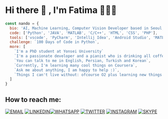 # Hi there 👋 , I'm Fatima 🧚🏻‍♀️

```js
const nando = {
  bio: 'AI, Machine Learning, Computer Vision Developer based in Seoul, South Korea',
  code: ['Python', 'JAVA', 'MATLAB', 'C/C++', 'HTML', 'CSS', 'PHP'],
  tools: ['vscode', 'PyCharm', 'Intellij Idea', 'Android Studio', 'MATLAB', 'Adobe Dreamweaver', 'Tensorflow', 'Keras', 'Pytorch' 'OpenCV', 'QT Designer'],
  challenge: `100 Days of Code in Python`,
  more: [
    `I'm a PhD student at Yonsei University` 
    `I'm a passionate developer and a pianist who is drinking all coffee in Seoul, Korea`,
    `You can talk to me in English, Persian, Turkish and Korean`,
    `Currently, I'm learning many cool things on Coursera`,
    `Ask me about anything, I am happy to help :)`,
    `Things I can't live without: ofcourse O2 plus learning new things every day`,
  ]
}
```

## How to reach me:

[![EMAIL](https://i.ibb.co/HnQyrZb/Webp-net-resizeimage.png)](mailto:fatimada@yonsei.ac.kr) [![LINKEDIN](https://i.ibb.co/yfDDJ6g/Webp-net-resizeimage-3.png)](https://www.linkedin.com/in/fatima-dehghan-%ED%8C%8C%ED%8B%B0%EB%A7%88-a24491123)[![WHATSAPP](https://i.ibb.co/7QNdc8n/Webp-net-resizeimage-4.png)](+821089387292) [![TWITTER](https://i.ibb.co/9hkDBQg/Webp-net-resizeimage-2.png)](https://twitter.com/XFatiJanX) [![INSTAGRAM](https://i.ibb.co/6b00SHP/Webp-net-resizeimage-1.png)](https://www.instagram.com/fatimadhghn/) [![SKYPE](https://i.ibb.co/ch38wQf/Skype.png)](https://join.skype.com/invite/DeBPNJCTCDTb)

